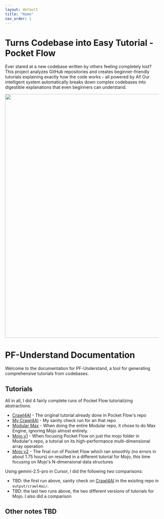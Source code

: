 ```yaml
---
layout: default
title: "Home"
nav_order: 1
---
```


# Turns Codebase into Easy Tutorial - Pocket Flow

Ever stared at a new codebase written by others feeling completely lost? This project analyzes GitHub repositories and creates beginner-friendly tutorials explaining exactly how the code works - all powered by AI! Our intelligent system automatically breaks down complex codebases into digestible explanations that even beginners can understand.

<p align="center">
  <a href="https://github.com/The-Pocket/PocketFlow" target="_blank">
    <img 
      src="https://raw.githubusercontent.com/The-Pocket/Tutorial-Codebase-Knowledge/refs/heads/main/assets/banner.png" width="800"
    />
  </a>
</p>

# PF-Understand Documentation

Welcome to the documentation for PF-Understand, a tool for generating comprehensive tutorials from codebases.

## Tutorials

All in all, I did 4 fairly complete runs of Pocket Flow tutorializing abstractions.

- [Crawl4AI](./Crawl4AI/) - The original tutorial already done in Pocket Flow's repo
- [My Crawl4AI](./my-crawl4ai/) - My sanity check run for an that repo
- [Modular Max](./modular_max/) - When doing the entire Modular repo, it chose to do Max Engine, ignoring Mojo almost entirely.
- [Mojo v1](./mojo-v1/) - When focusing Pocket Flow on just the mojo folder in Modular's repo, a tutorial on its high-performance multi-dimensional array operation
- [Mojo v2](./mojo-v2/) - The final run of Pocket Flow which ran smoothly (no errors in about 1.75 hours) on resulted in a different tutorial for Mojo, this time focusing on Mojo's N-dimensional data structures

Using gemini-2.5-pro in Cursor, I did the following two comparisons:
- TBD: the first run above, sanity check on [Crawl4AI](./crawl4ai/) in the exisitng repo in `output/crawl4ai/`.
- TBD: the last two runs above, the two different versions of tutorials for Mojo.
I also did a comparison 

## Other notes TBD


